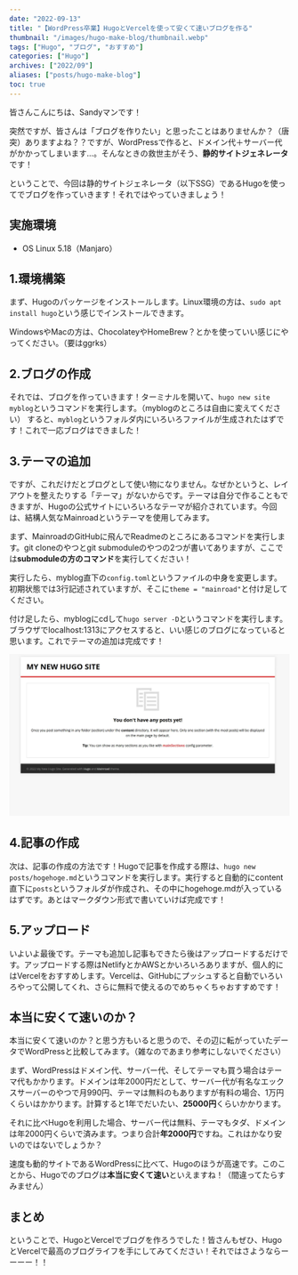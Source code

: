```yaml
---
date: "2022-09-13"
title: "【WordPress卒業】HugoとVercelを使って安くて速いブログを作る"
thumbnail: "/images/hugo-make-blog/thumbnail.webp"
tags: ["Hugo", "ブログ", "おすすめ"]
categories: ["Hugo"]
archives: ["2022/09"]
aliases: ["posts/hugo-make-blog"]
toc: true
---
```


皆さんこんにちは、Sandyマンです！

突然ですが、皆さんは「ブログを作りたい」と思ったことはありませんか？（唐突）ありますよね？？ですが、WordPressで作ると、ドメイン代＋サーバー代がかかってしまいます...。そんなときの救世主がそう、**静的サイトジェネレータ**です！

ということで、今回は静的サイトジェネレータ（以下SSG）であるHugoを使ってでブログを作っていきます！それではやっていきましょう！

## 実施環境
- OS Linux 5.18（Manjaro）

## 1.環境構築
まず、Hugoのパッケージをインストールします。Linux環境の方は、`sudo apt install hugo`という感じでインストールできます。

WindowsやMacの方は、ChocolateyやHomeBrew？とかを使っていい感じにやってください。（要はggrks）

## 2.ブログの作成
それでは、ブログを作っていきます！ターミナルを開いて、`hugo new site myblog`というコマンドを実行します。（myblogのところは自由に変えてください）
すると、`myblog`というフォルダ内にいろいろファイルが生成されたはずです！これで一応ブログはできました！

## 3.テーマの追加
ですが、これだけだとブログとして使い物になりません。なぜかというと、レイアウトを整えたりする「テーマ」がないからです。テーマは自分で作ることもできますが、Hugoの公式サイトにいろいろなテーマが紹介されています。今回は、結構人気なMainroadというテーマを使用してみます。

まず、MainroadのGitHubに飛んでReadmeのところにあるコマンドを実行します。git cloneのやつとgit submoduleのやつの2つが書いてありますが、ここでは**submoduleの方のコマンド**を実行してください！

実行したら、myblog直下の`config.toml`というファイルの中身を変更します。初期状態では3行記述されていますが、そこに`theme = "mainroad"`と付け足してください。

付け足したら、myblogにcdして`hugo server -D`というコマンドを実行します。ブラウザでlocalhost:1313にアクセスすると、いい感じのブログになっていると思います。これでテーマの追加は完成です！

![Mainroad](mainroad_preview.webp)

## 4.記事の作成
次は、記事の作成の方法です！Hugoで記事を作成する際は、`hugo new posts/hogehoge.md`というコマンドを実行します。実行すると自動的にcontent直下に`posts`というフォルダが作成され、その中にhogehoge.mdが入っているはずです。あとはマークダウン形式で書いていけば完成です！

## 5.アップロード
いよいよ最後です。テーマも追加し記事もできたら後はアップロードするだけです。アップロードする際はNetlifyとかAWSとかいろいろありますが、個人的にはVercelをおすすめします。Vercelは、GitHubにプッシュすると自動でいろいろやって公開してくれ、さらに無料で使えるのでめちゃくちゃおすすめです！

## 本当に安くて速いのか？
本当に安くて速いのか？と思う方もいると思うので、その辺に転がっていたデータでWordPressと比較してみます。（雑なのであまり参考にしないでください）

まず、WordPressはドメイン代、サーバー代、そしてテーマも買う場合はテーマ代もかかります。ドメインは年2000円だとして、サーバー代が有名なエックスサーバーのやつで月990円、テーマは無料のもありますが有料の場合、1万円くらいはかかります。計算すると1年でだいたい、**25000円**くらいかかります。

それに比べHugoを利用した場合、サーバー代は無料、テーマもタダ、ドメインは年2000円くらいで済みます。つまり合計**年2000円**ですね。これはかなり安いのではないでしょうか？

速度も動的サイトであるWordPressに比べて、Hugoのほうが高速です。このことから、Hugoでのブログは**本当に安くて速い**といえますね！（間違ってたらすみません）

## まとめ
ということで、HugoとVercelでブログを作ろうでした！皆さんもぜひ、HugoとVercelで最高のブログライフを手にしてみてください！それではさようならーーーー！！
